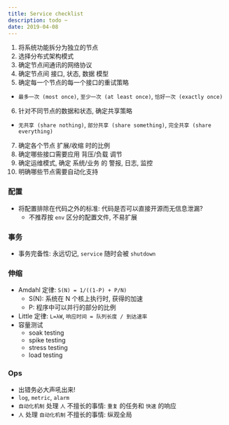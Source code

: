 ```yaml
---
title: Service checklist
description: todo ~
date: 2019-04-08
---
```


1. 将系统功能拆分为独立的节点
2. 选择分布式架构模式
3. 确定节点间通讯的网络协议
4. 确定节点间 接口, 状态, 数据 模型
5. 确定每一个节点的每一个接口的重试策略
  - `最多一次 (most once)`, `至少一次 (at least once)`, `恰好一次 (exactly once)`
6. 针对不同节点的数据和状态, 确定共享策略
  - `无共享 (share nothing)`, `部分共享 (share something)`, `完全共享 (share everything)`
7. 确定各个节点 扩展/收缩 时的比例
8. 确定哪些接口需要应用 背压/负载 调节
9. 确定运维模式, 确定 系统/业务 的 警报, 日志, 监控
10. 明确哪些节点需要自动化支持

### 配置

* 将配置排除在代码之外的标准: 代码是否可以直接开源而无信息泄漏?
  - 不推荐按 `env` 区分的配置文件, 不易扩展

### 事务

* 事务完备性: 永远切记, `service` 随时会被 `shutdown`

### 伸缩

* Amdahl 定律: `S(N) = 1/((1-P) + P/N)`
  - S(N): 系统在 N 个核上执行时, 获得的加速
  - P: 程序中可以并行的部分的比例
* Little 定律: `L=λW`, `响应时间 = 队列长度 / 到达速率`
* 容量测试
  - soak testing
  - spike testing
  - stress testing
  - load testing

### Ops

* 出错务必大声吼出来!
* `log`, `metric`, `alarm`
* `自动化机制` 处理 `人` 不擅长的事情: `重复` 的任务和 `快速` 的响应
* `人` 处理 `自动化机制` 不擅长的事情: 纵观全局
